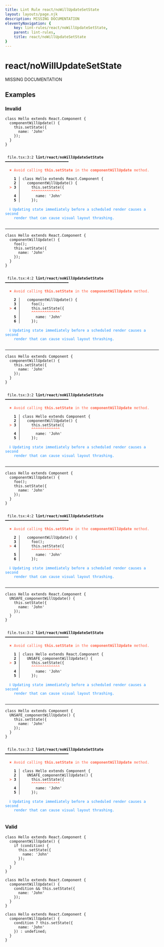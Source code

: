 ```yaml
---
title: Lint Rule react/noWillUpdateSetState
layout: layouts/page.njk
description: MISSING DOCUMENTATION
eleventyNavigation: {
	key: lint-rules/react/noWillUpdateSetState,
	parent: lint-rules,
	title: react/noWillUpdateSetState
}
---
```


# react/noWillUpdateSetState

MISSING DOCUMENTATION

<!-- EVERYTHING BELOW IS AUTOGENERATED. SEE SCRIPTS FOLDER FOR UPDATE SCRIPTS -->


## Examples
### Invalid
<pre class="language-text"><code class="language-text"><span class="token keyword">class</span> <span class="token variable">Hello</span> <span class="token keyword">extends</span> <span class="token variable">React</span><span class="token punctuation">.</span><span class="token variable">Component</span> <span class="token punctuation">{</span>
  <span class="token function">componentWillUpdate</span><span class="token punctuation">(</span><span class="token punctuation">)</span> <span class="token punctuation">{</span>
    <span class="token keyword">this</span><span class="token punctuation">.</span><span class="token function">setState</span><span class="token punctuation">(</span><span class="token punctuation">{</span>
      <span class="token variable">name</span><span class="token punctuation">:</span> <span class="token string">&apos;John&apos;</span>
    <span class="token punctuation">}</span><span class="token punctuation">)</span><span class="token punctuation">;</span>
  <span class="token punctuation">}</span>
<span class="token punctuation">}</span></code></pre>
<pre class="language-text"><code class="language-text">
 <span style="text-decoration-style: dotted;">file.tsx:3:2</span> <strong>lint/react/noWillUpdateSetState</strong> ━━━━━━━━━━━━━━━━━━━━━━━━━━━━━

  <strong><span style="color: Tomato;">✖ </span></strong><span style="color: Tomato;">Avoid calling </span><span style="color: Tomato;"><strong>this.setState</strong></span><span style="color: Tomato;"> in the </span><span style="color: Tomato;"><strong>componentWillUpdate</strong></span><span style="color: Tomato;"> method.</span>

  <strong>  1</strong><strong> │ </strong><span class="token keyword">class</span> <span class="token variable">Hello</span> <span class="token keyword">extends</span> <span class="token variable">React</span><span class="token punctuation">.</span><span class="token variable">Component</span> <span class="token punctuation">{</span>
  <strong>  2</strong><strong> │ </strong>  <span class="token function">componentWillUpdate</span><span class="token punctuation">(</span><span class="token punctuation">)</span> <span class="token punctuation">{</span>
  <strong><span style="color: Tomato;">&gt;</span></strong><strong> 3</strong><strong> │ </strong>    <span class="token keyword">this</span><span class="token punctuation">.</span><span class="token function">setState</span><span class="token punctuation">(</span><span class="token punctuation">{</span>
     <strong> │ </strong>    <span style="color: Tomato;"><strong>^</strong></span><span style="color: Tomato;"><strong>^</strong></span><span style="color: Tomato;"><strong>^</strong></span><span style="color: Tomato;"><strong>^</strong></span><span style="color: Tomato;"><strong>^</strong></span><span style="color: Tomato;"><strong>^</strong></span><span style="color: Tomato;"><strong>^</strong></span><span style="color: Tomato;"><strong>^</strong></span><span style="color: Tomato;"><strong>^</strong></span><span style="color: Tomato;"><strong>^</strong></span><span style="color: Tomato;"><strong>^</strong></span><span style="color: Tomato;"><strong>^</strong></span><span style="color: Tomato;"><strong>^</strong></span>
  <strong>  4</strong><strong> │ </strong>      <span class="token variable">name</span><span class="token punctuation">:</span> <span class="token string">&apos;John&apos;</span>
  <strong>  5</strong><strong> │ </strong>    <span class="token punctuation">}</span><span class="token punctuation">)</span><span class="token punctuation">;</span>

  <strong><span style="color: DodgerBlue;">ℹ </span></strong><span style="color: DodgerBlue;">Updating state immediately before a scheduled render causes a second</span>
    <span style="color: DodgerBlue;">render that can cause visual layout thrashing.</span>

</code></pre>

---------------

<pre class="language-text"><code class="language-text"><span class="token keyword">class</span> <span class="token variable">Hello</span> <span class="token keyword">extends</span> <span class="token variable">React</span><span class="token punctuation">.</span><span class="token variable">Component</span> <span class="token punctuation">{</span>
  <span class="token function">componentWillUpdate</span><span class="token punctuation">(</span><span class="token punctuation">)</span> <span class="token punctuation">{</span>
    <span class="token function">foo</span><span class="token punctuation">(</span><span class="token punctuation">)</span><span class="token punctuation">;</span>
    <span class="token keyword">this</span><span class="token punctuation">.</span><span class="token function">setState</span><span class="token punctuation">(</span><span class="token punctuation">{</span>
      <span class="token variable">name</span><span class="token punctuation">:</span> <span class="token string">&apos;John&apos;</span>
    <span class="token punctuation">}</span><span class="token punctuation">)</span><span class="token punctuation">;</span>
  <span class="token punctuation">}</span>
<span class="token punctuation">}</span></code></pre>
<pre class="language-text"><code class="language-text">
 <span style="text-decoration-style: dotted;">file.tsx:4:2</span> <strong>lint/react/noWillUpdateSetState</strong> ━━━━━━━━━━━━━━━━━━━━━━━━━━━━━

  <strong><span style="color: Tomato;">✖ </span></strong><span style="color: Tomato;">Avoid calling </span><span style="color: Tomato;"><strong>this.setState</strong></span><span style="color: Tomato;"> in the </span><span style="color: Tomato;"><strong>componentWillUpdate</strong></span><span style="color: Tomato;"> method.</span>

  <strong>  2</strong><strong> │ </strong>  <span class="token function">componentWillUpdate</span><span class="token punctuation">(</span><span class="token punctuation">)</span> <span class="token punctuation">{</span>
  <strong>  3</strong><strong> │ </strong>    <span class="token function">foo</span><span class="token punctuation">(</span><span class="token punctuation">)</span><span class="token punctuation">;</span>
  <strong><span style="color: Tomato;">&gt;</span></strong><strong> 4</strong><strong> │ </strong>    <span class="token keyword">this</span><span class="token punctuation">.</span><span class="token function">setState</span><span class="token punctuation">(</span><span class="token punctuation">{</span>
     <strong> │ </strong>    <span style="color: Tomato;"><strong>^</strong></span><span style="color: Tomato;"><strong>^</strong></span><span style="color: Tomato;"><strong>^</strong></span><span style="color: Tomato;"><strong>^</strong></span><span style="color: Tomato;"><strong>^</strong></span><span style="color: Tomato;"><strong>^</strong></span><span style="color: Tomato;"><strong>^</strong></span><span style="color: Tomato;"><strong>^</strong></span><span style="color: Tomato;"><strong>^</strong></span><span style="color: Tomato;"><strong>^</strong></span><span style="color: Tomato;"><strong>^</strong></span><span style="color: Tomato;"><strong>^</strong></span><span style="color: Tomato;"><strong>^</strong></span>
  <strong>  5</strong><strong> │ </strong>      <span class="token variable">name</span><span class="token punctuation">:</span> <span class="token string">&apos;John&apos;</span>
  <strong>  6</strong><strong> │ </strong>    <span class="token punctuation">}</span><span class="token punctuation">)</span><span class="token punctuation">;</span>

  <strong><span style="color: DodgerBlue;">ℹ </span></strong><span style="color: DodgerBlue;">Updating state immediately before a scheduled render causes a second</span>
    <span style="color: DodgerBlue;">render that can cause visual layout thrashing.</span>

</code></pre>

---------------

<pre class="language-text"><code class="language-text"><span class="token keyword">class</span> <span class="token variable">Hello</span> <span class="token keyword">extends</span> <span class="token variable">Component</span> <span class="token punctuation">{</span>
  <span class="token function">componentWillUpdate</span><span class="token punctuation">(</span><span class="token punctuation">)</span> <span class="token punctuation">{</span>
    <span class="token keyword">this</span><span class="token punctuation">.</span><span class="token function">setState</span><span class="token punctuation">(</span><span class="token punctuation">{</span>
      <span class="token variable">name</span><span class="token punctuation">:</span> <span class="token string">&apos;John&apos;</span>
    <span class="token punctuation">}</span><span class="token punctuation">)</span><span class="token punctuation">;</span>
  <span class="token punctuation">}</span>
<span class="token punctuation">}</span></code></pre>
<pre class="language-text"><code class="language-text">
 <span style="text-decoration-style: dotted;">file.tsx:3:2</span> <strong>lint/react/noWillUpdateSetState</strong> ━━━━━━━━━━━━━━━━━━━━━━━━━━━━━

  <strong><span style="color: Tomato;">✖ </span></strong><span style="color: Tomato;">Avoid calling </span><span style="color: Tomato;"><strong>this.setState</strong></span><span style="color: Tomato;"> in the </span><span style="color: Tomato;"><strong>componentWillUpdate</strong></span><span style="color: Tomato;"> method.</span>

  <strong>  1</strong><strong> │ </strong><span class="token keyword">class</span> <span class="token variable">Hello</span> <span class="token keyword">extends</span> <span class="token variable">Component</span> <span class="token punctuation">{</span>
  <strong>  2</strong><strong> │ </strong>  <span class="token function">componentWillUpdate</span><span class="token punctuation">(</span><span class="token punctuation">)</span> <span class="token punctuation">{</span>
  <strong><span style="color: Tomato;">&gt;</span></strong><strong> 3</strong><strong> │ </strong>    <span class="token keyword">this</span><span class="token punctuation">.</span><span class="token function">setState</span><span class="token punctuation">(</span><span class="token punctuation">{</span>
     <strong> │ </strong>    <span style="color: Tomato;"><strong>^</strong></span><span style="color: Tomato;"><strong>^</strong></span><span style="color: Tomato;"><strong>^</strong></span><span style="color: Tomato;"><strong>^</strong></span><span style="color: Tomato;"><strong>^</strong></span><span style="color: Tomato;"><strong>^</strong></span><span style="color: Tomato;"><strong>^</strong></span><span style="color: Tomato;"><strong>^</strong></span><span style="color: Tomato;"><strong>^</strong></span><span style="color: Tomato;"><strong>^</strong></span><span style="color: Tomato;"><strong>^</strong></span><span style="color: Tomato;"><strong>^</strong></span><span style="color: Tomato;"><strong>^</strong></span>
  <strong>  4</strong><strong> │ </strong>      <span class="token variable">name</span><span class="token punctuation">:</span> <span class="token string">&apos;John&apos;</span>
  <strong>  5</strong><strong> │ </strong>    <span class="token punctuation">}</span><span class="token punctuation">)</span><span class="token punctuation">;</span>

  <strong><span style="color: DodgerBlue;">ℹ </span></strong><span style="color: DodgerBlue;">Updating state immediately before a scheduled render causes a second</span>
    <span style="color: DodgerBlue;">render that can cause visual layout thrashing.</span>

</code></pre>

---------------

<pre class="language-text"><code class="language-text"><span class="token keyword">class</span> <span class="token variable">Hello</span> <span class="token keyword">extends</span> <span class="token variable">Component</span> <span class="token punctuation">{</span>
  <span class="token function">componentWillUpdate</span><span class="token punctuation">(</span><span class="token punctuation">)</span> <span class="token punctuation">{</span>
    <span class="token function">foo</span><span class="token punctuation">(</span><span class="token punctuation">)</span><span class="token punctuation">;</span>
    <span class="token keyword">this</span><span class="token punctuation">.</span><span class="token function">setState</span><span class="token punctuation">(</span><span class="token punctuation">{</span>
      <span class="token variable">name</span><span class="token punctuation">:</span> <span class="token string">&apos;John&apos;</span>
    <span class="token punctuation">}</span><span class="token punctuation">)</span><span class="token punctuation">;</span>
  <span class="token punctuation">}</span>
<span class="token punctuation">}</span></code></pre>
<pre class="language-text"><code class="language-text">
 <span style="text-decoration-style: dotted;">file.tsx:4:2</span> <strong>lint/react/noWillUpdateSetState</strong> ━━━━━━━━━━━━━━━━━━━━━━━━━━━━━

  <strong><span style="color: Tomato;">✖ </span></strong><span style="color: Tomato;">Avoid calling </span><span style="color: Tomato;"><strong>this.setState</strong></span><span style="color: Tomato;"> in the </span><span style="color: Tomato;"><strong>componentWillUpdate</strong></span><span style="color: Tomato;"> method.</span>

  <strong>  2</strong><strong> │ </strong>  <span class="token function">componentWillUpdate</span><span class="token punctuation">(</span><span class="token punctuation">)</span> <span class="token punctuation">{</span>
  <strong>  3</strong><strong> │ </strong>    <span class="token function">foo</span><span class="token punctuation">(</span><span class="token punctuation">)</span><span class="token punctuation">;</span>
  <strong><span style="color: Tomato;">&gt;</span></strong><strong> 4</strong><strong> │ </strong>    <span class="token keyword">this</span><span class="token punctuation">.</span><span class="token function">setState</span><span class="token punctuation">(</span><span class="token punctuation">{</span>
     <strong> │ </strong>    <span style="color: Tomato;"><strong>^</strong></span><span style="color: Tomato;"><strong>^</strong></span><span style="color: Tomato;"><strong>^</strong></span><span style="color: Tomato;"><strong>^</strong></span><span style="color: Tomato;"><strong>^</strong></span><span style="color: Tomato;"><strong>^</strong></span><span style="color: Tomato;"><strong>^</strong></span><span style="color: Tomato;"><strong>^</strong></span><span style="color: Tomato;"><strong>^</strong></span><span style="color: Tomato;"><strong>^</strong></span><span style="color: Tomato;"><strong>^</strong></span><span style="color: Tomato;"><strong>^</strong></span><span style="color: Tomato;"><strong>^</strong></span>
  <strong>  5</strong><strong> │ </strong>      <span class="token variable">name</span><span class="token punctuation">:</span> <span class="token string">&apos;John&apos;</span>
  <strong>  6</strong><strong> │ </strong>    <span class="token punctuation">}</span><span class="token punctuation">)</span><span class="token punctuation">;</span>

  <strong><span style="color: DodgerBlue;">ℹ </span></strong><span style="color: DodgerBlue;">Updating state immediately before a scheduled render causes a second</span>
    <span style="color: DodgerBlue;">render that can cause visual layout thrashing.</span>

</code></pre>

---------------

<pre class="language-text"><code class="language-text"><span class="token keyword">class</span> <span class="token variable">Hello</span> <span class="token keyword">extends</span> <span class="token variable">React</span><span class="token punctuation">.</span><span class="token variable">Component</span> <span class="token punctuation">{</span>
  <span class="token function">UNSAFE_componentWillUpdate</span><span class="token punctuation">(</span><span class="token punctuation">)</span> <span class="token punctuation">{</span>
    <span class="token keyword">this</span><span class="token punctuation">.</span><span class="token function">setState</span><span class="token punctuation">(</span><span class="token punctuation">{</span>
      <span class="token variable">name</span><span class="token punctuation">:</span> <span class="token string">&apos;John&apos;</span>
    <span class="token punctuation">}</span><span class="token punctuation">)</span><span class="token punctuation">;</span>
  <span class="token punctuation">}</span>
<span class="token punctuation">}</span></code></pre>
<pre class="language-text"><code class="language-text">
 <span style="text-decoration-style: dotted;">file.tsx:3:2</span> <strong>lint/react/noWillUpdateSetState</strong> ━━━━━━━━━━━━━━━━━━━━━━━━━━━━━

  <strong><span style="color: Tomato;">✖ </span></strong><span style="color: Tomato;">Avoid calling </span><span style="color: Tomato;"><strong>this.setState</strong></span><span style="color: Tomato;"> in the </span><span style="color: Tomato;"><strong>componentWillUpdate</strong></span><span style="color: Tomato;"> method.</span>

  <strong>  1</strong><strong> │ </strong><span class="token keyword">class</span> <span class="token variable">Hello</span> <span class="token keyword">extends</span> <span class="token variable">React</span><span class="token punctuation">.</span><span class="token variable">Component</span> <span class="token punctuation">{</span>
  <strong>  2</strong><strong> │ </strong>  <span class="token function">UNSAFE_componentWillUpdate</span><span class="token punctuation">(</span><span class="token punctuation">)</span> <span class="token punctuation">{</span>
  <strong><span style="color: Tomato;">&gt;</span></strong><strong> 3</strong><strong> │ </strong>    <span class="token keyword">this</span><span class="token punctuation">.</span><span class="token function">setState</span><span class="token punctuation">(</span><span class="token punctuation">{</span>
     <strong> │ </strong>    <span style="color: Tomato;"><strong>^</strong></span><span style="color: Tomato;"><strong>^</strong></span><span style="color: Tomato;"><strong>^</strong></span><span style="color: Tomato;"><strong>^</strong></span><span style="color: Tomato;"><strong>^</strong></span><span style="color: Tomato;"><strong>^</strong></span><span style="color: Tomato;"><strong>^</strong></span><span style="color: Tomato;"><strong>^</strong></span><span style="color: Tomato;"><strong>^</strong></span><span style="color: Tomato;"><strong>^</strong></span><span style="color: Tomato;"><strong>^</strong></span><span style="color: Tomato;"><strong>^</strong></span><span style="color: Tomato;"><strong>^</strong></span>
  <strong>  4</strong><strong> │ </strong>      <span class="token variable">name</span><span class="token punctuation">:</span> <span class="token string">&apos;John&apos;</span>
  <strong>  5</strong><strong> │ </strong>    <span class="token punctuation">}</span><span class="token punctuation">)</span><span class="token punctuation">;</span>

  <strong><span style="color: DodgerBlue;">ℹ </span></strong><span style="color: DodgerBlue;">Updating state immediately before a scheduled render causes a second</span>
    <span style="color: DodgerBlue;">render that can cause visual layout thrashing.</span>

</code></pre>

---------------

<pre class="language-text"><code class="language-text"><span class="token keyword">class</span> <span class="token variable">Hello</span> <span class="token keyword">extends</span> <span class="token variable">Component</span> <span class="token punctuation">{</span>
  <span class="token function">UNSAFE_componentWillUpdate</span><span class="token punctuation">(</span><span class="token punctuation">)</span> <span class="token punctuation">{</span>
    <span class="token keyword">this</span><span class="token punctuation">.</span><span class="token function">setState</span><span class="token punctuation">(</span><span class="token punctuation">{</span>
      <span class="token variable">name</span><span class="token punctuation">:</span> <span class="token string">&apos;John&apos;</span>
    <span class="token punctuation">}</span><span class="token punctuation">)</span><span class="token punctuation">;</span>
  <span class="token punctuation">}</span>
<span class="token punctuation">}</span></code></pre>
<pre class="language-text"><code class="language-text">
 <span style="text-decoration-style: dotted;">file.tsx:3:2</span> <strong>lint/react/noWillUpdateSetState</strong> ━━━━━━━━━━━━━━━━━━━━━━━━━━━━━

  <strong><span style="color: Tomato;">✖ </span></strong><span style="color: Tomato;">Avoid calling </span><span style="color: Tomato;"><strong>this.setState</strong></span><span style="color: Tomato;"> in the </span><span style="color: Tomato;"><strong>componentWillUpdate</strong></span><span style="color: Tomato;"> method.</span>

  <strong>  1</strong><strong> │ </strong><span class="token keyword">class</span> <span class="token variable">Hello</span> <span class="token keyword">extends</span> <span class="token variable">Component</span> <span class="token punctuation">{</span>
  <strong>  2</strong><strong> │ </strong>  <span class="token function">UNSAFE_componentWillUpdate</span><span class="token punctuation">(</span><span class="token punctuation">)</span> <span class="token punctuation">{</span>
  <strong><span style="color: Tomato;">&gt;</span></strong><strong> 3</strong><strong> │ </strong>    <span class="token keyword">this</span><span class="token punctuation">.</span><span class="token function">setState</span><span class="token punctuation">(</span><span class="token punctuation">{</span>
     <strong> │ </strong>    <span style="color: Tomato;"><strong>^</strong></span><span style="color: Tomato;"><strong>^</strong></span><span style="color: Tomato;"><strong>^</strong></span><span style="color: Tomato;"><strong>^</strong></span><span style="color: Tomato;"><strong>^</strong></span><span style="color: Tomato;"><strong>^</strong></span><span style="color: Tomato;"><strong>^</strong></span><span style="color: Tomato;"><strong>^</strong></span><span style="color: Tomato;"><strong>^</strong></span><span style="color: Tomato;"><strong>^</strong></span><span style="color: Tomato;"><strong>^</strong></span><span style="color: Tomato;"><strong>^</strong></span><span style="color: Tomato;"><strong>^</strong></span>
  <strong>  4</strong><strong> │ </strong>      <span class="token variable">name</span><span class="token punctuation">:</span> <span class="token string">&apos;John&apos;</span>
  <strong>  5</strong><strong> │ </strong>    <span class="token punctuation">}</span><span class="token punctuation">)</span><span class="token punctuation">;</span>

  <strong><span style="color: DodgerBlue;">ℹ </span></strong><span style="color: DodgerBlue;">Updating state immediately before a scheduled render causes a second</span>
    <span style="color: DodgerBlue;">render that can cause visual layout thrashing.</span>

</code></pre>
### Valid
<pre class="language-text"><code class="language-text"><span class="token keyword">class</span> <span class="token variable">Hello</span> <span class="token keyword">extends</span> <span class="token variable">React</span><span class="token punctuation">.</span><span class="token variable">Component</span> <span class="token punctuation">{</span>
  <span class="token function">componentWillUpdate</span><span class="token punctuation">(</span><span class="token punctuation">)</span> <span class="token punctuation">{</span>
    <span class="token keyword">if</span> <span class="token punctuation">(</span><span class="token variable">condition</span><span class="token punctuation">)</span> <span class="token punctuation">{</span>
      <span class="token keyword">this</span><span class="token punctuation">.</span><span class="token function">setState</span><span class="token punctuation">(</span><span class="token punctuation">{</span>
        <span class="token variable">name</span><span class="token punctuation">:</span> <span class="token string">&apos;John&apos;</span>
      <span class="token punctuation">}</span><span class="token punctuation">)</span><span class="token punctuation">;</span>
    <span class="token punctuation">}</span>
  <span class="token punctuation">}</span>
<span class="token punctuation">}</span></code></pre>
<pre class="language-text"><code class="language-text"><span class="token keyword">class</span> <span class="token variable">Hello</span> <span class="token keyword">extends</span> <span class="token variable">React</span><span class="token punctuation">.</span><span class="token variable">Component</span> <span class="token punctuation">{</span>
  <span class="token function">componentWillUpdate</span><span class="token punctuation">(</span><span class="token punctuation">)</span> <span class="token punctuation">{</span>
    <span class="token variable">condition</span> <span class="token operator">&amp;&amp;</span> <span class="token keyword">this</span><span class="token punctuation">.</span><span class="token function">setState</span><span class="token punctuation">(</span><span class="token punctuation">{</span>
      <span class="token variable">name</span><span class="token punctuation">:</span> <span class="token string">&apos;John&apos;</span>
    <span class="token punctuation">}</span><span class="token punctuation">)</span><span class="token punctuation">;</span>
  <span class="token punctuation">}</span>
<span class="token punctuation">}</span></code></pre>
<pre class="language-text"><code class="language-text"><span class="token keyword">class</span> <span class="token variable">Hello</span> <span class="token keyword">extends</span> <span class="token variable">React</span><span class="token punctuation">.</span><span class="token variable">Component</span> <span class="token punctuation">{</span>
  <span class="token function">componentWillUpdate</span><span class="token punctuation">(</span><span class="token punctuation">)</span> <span class="token punctuation">{</span>
    <span class="token variable">condition</span> <span class="token punctuation">?</span> <span class="token keyword">this</span><span class="token punctuation">.</span><span class="token function">setState</span><span class="token punctuation">(</span><span class="token punctuation">{</span>
      <span class="token variable">name</span><span class="token punctuation">:</span> <span class="token string">&apos;John&apos;</span>
    <span class="token punctuation">}</span><span class="token punctuation">)</span> <span class="token punctuation">:</span> <span class="token variable">undefined</span><span class="token punctuation">;</span>
  <span class="token punctuation">}</span>
<span class="token punctuation">}</span></code></pre>
